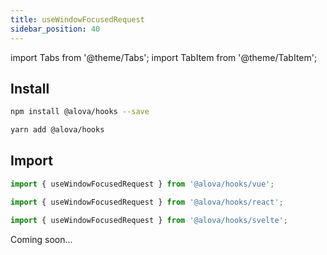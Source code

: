 ```yaml
---
title: useWindowFocusedRequest
sidebar_position: 40
---
```


import Tabs from '@theme/Tabs';
import TabItem from '@theme/TabItem';

## Install

<Tabs groupId="framework">
<TabItem value="1" label="npm">

```bash
npm install @alova/hooks --save
```

</TabItem>
<TabItem value="2" label="yarn">

```bash
yarn add @alova/hooks
```

</TabItem>
</Tabs>

## Import

<Tabs groupId="framework">
<TabItem value="1" label="vue">

```javascript
import { useWindowFocusedRequest } from '@alova/hooks/vue';
```

</TabItem>
<TabItem value="2" label="react">

```javascript
import { useWindowFocusedRequest } from '@alova/hooks/react';
```

</TabItem>
<TabItem value="3" label="svelte">

```javascript
import { useWindowFocusedRequest } from '@alova/hooks/svelte';
```

</TabItem>
</Tabs>

Coming soon...
